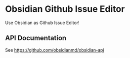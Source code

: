 # Obsidian Github Issue Editor

Use Obsidian as Github Issue Editor!

## API Documentation

See https://github.com/obsidianmd/obsidian-api
